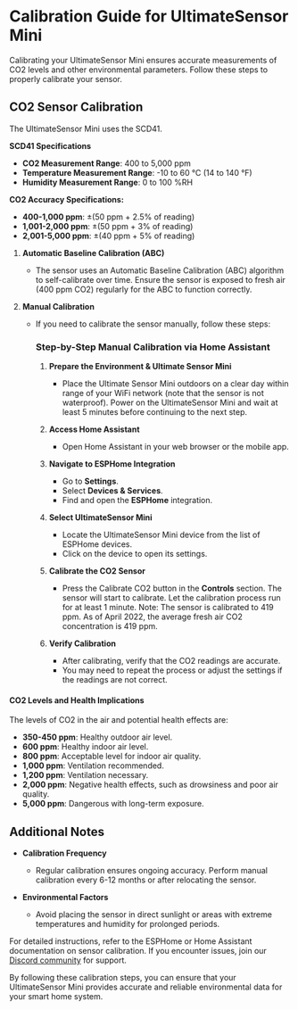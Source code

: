 # Calibration Guide for UltimateSensor Mini

Calibrating your UltimateSensor Mini ensures accurate measurements of CO2 levels and other environmental parameters. Follow these steps to properly calibrate your sensor.

## CO2 Sensor Calibration

The UltimateSensor Mini uses the SCD41.

**SCD41 Specifications**
- **CO2 Measurement Range**: 400 to 5,000 ppm
- **Temperature Measurement Range**: -10 to 60 °C (14 to 140 °F)
- **Humidity Measurement Range**: 0 to 100 %RH

**CO2 Accuracy Specifications:**
- **400-1,000 ppm**: ±(50 ppm + 2.5% of reading)
- **1,001-2,000 ppm**: ±(50 ppm + 3% of reading)
- **2,001-5,000 ppm**: ±(40 ppm + 5% of reading)

1. **Automatic Baseline Calibration (ABC)**
   - The sensor uses an Automatic Baseline Calibration (ABC) algorithm to self-calibrate over time. Ensure the sensor is exposed to fresh air (400 ppm CO2) regularly for the ABC to function correctly.

2. **Manual Calibration**
   - If you need to calibrate the sensor manually, follow these steps:

     ### Step-by-Step Manual Calibration via Home Assistant

     1. **Prepare the Environment & Ultimate Sensor Mini**
        - Place the Ultimate Sensor Mini outdoors on a clear day within range of your WiFi network (note that the sensor is not waterproof). Power on the UltimateSensor Mini and wait at least 5 minutes before continuing to the next step.

     2. **Access Home Assistant**
        - Open Home Assistant in your web browser or the mobile app.

     3. **Navigate to ESPHome Integration**
        - Go to **Settings**.
        - Select **Devices & Services**.
        - Find and open the **ESPHome** integration.

     4. **Select UltimateSensor Mini**
        - Locate the UltimateSensor Mini device from the list of ESPHome devices.
        - Click on the device to open its settings.

     5. **Calibrate the CO2 Sensor**
        - Press the Calibrate CO2 button in the **Controls** section. The sensor will start to calibrate. Let the calibration process run for at least 1 minute. Note: The sensor is calibrated to 419 ppm. As of April 2022, the average fresh air CO2 concentration is 419 ppm.

     6. **Verify Calibration**
        - After calibrating, verify that the CO2 readings are accurate.
        - You may need to repeat the process or adjust the settings if the readings are not correct.


#### CO2 Levels and Health Implications

The levels of CO2 in the air and potential health effects are:
- **350-450 ppm**: Healthy outdoor air level.
- **600 ppm**: Healthy indoor air level.
- **800 ppm**: Acceptable level for indoor air quality.
- **1,000 ppm**: Ventilation recommended.
- **1,200 ppm**: Ventilation necessary.
- **2,000 ppm**: Negative health effects, such as drowsiness and poor air quality.
- **5,000 ppm**: Dangerous with long-term exposure.

<!-- ## Temperature and Humidity Sensor Calibration

1. **Temperature Calibration**
   - Ensure the sensor is placed in a stable environment with a known temperature.
   - Adjust the temperature offset in the sensor’s settings to match the known temperature.

2. **Humidity Calibration**
   - Place the sensor in an environment with a known humidity level.
   - Adjust the humidity offset in the sensor’s settings to match the known humidity.

## Light Intensity Sensor Calibration

1. **Calibration Steps**
   - Use a lux meter to measure the light intensity in the sensor’s environment.
   - Adjust the light sensor’s readings in the settings to match the lux meter reading.

## VOC and Particulate Matter Sensor Calibration

1. **VOC Calibration**
   - Place the sensor in an environment with known VOC levels.
   - Use the sensor's settings to adjust the VOC readings accordingly.

2. **Particulate Matter Calibration**
   - Use a reliable particulate matter reference device to measure the PM levels.
   - Adjust the sensor’s PM readings in the settings to match the reference device. -->

## Additional Notes

- **Calibration Frequency**
  - Regular calibration ensures ongoing accuracy. Perform manual calibration every 6-12 months or after relocating the sensor.

- **Environmental Factors**
  - Avoid placing the sensor in direct sunlight or areas with extreme temperatures and humidity for prolonged periods.

For detailed instructions, refer to the ESPHome or Home Assistant documentation on sensor calibration. If you encounter issues, join our [Discord community](https://smarthomeshop.io/discord) for support.

By following these calibration steps, you can ensure that your UltimateSensor Mini provides accurate and reliable environmental data for your smart home system.